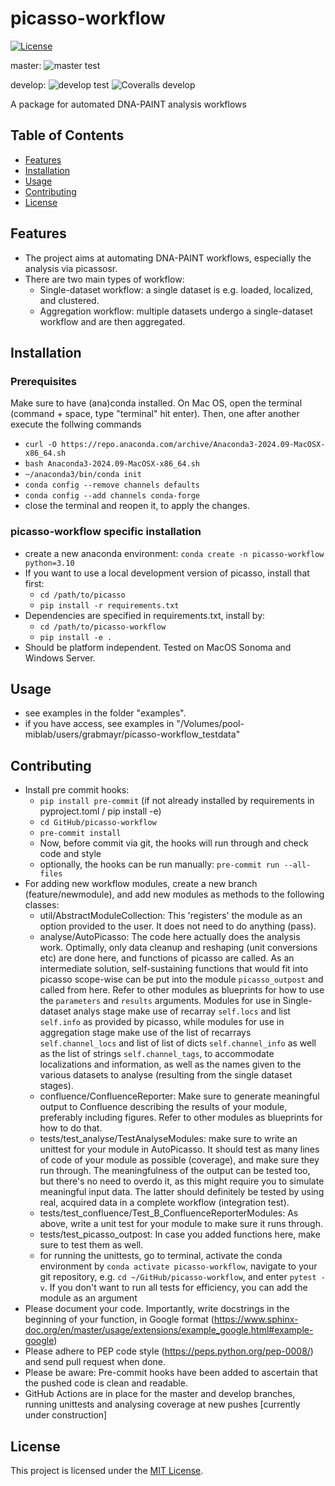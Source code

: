 # picasso-workflow

[![License](https://img.shields.io/badge/License-MIT-blue.svg)](LICENSE)

master:
![master test](https://img.shields.io/github/actions/workflow/status/jungmannlab/picasso-workflow/run-unittests.yml?branch=master)

develop:
![develop test](https://img.shields.io/github/actions/workflow/status/jungmannlab/picasso-workflow/run-unittests.yml?branch=develop)
![Coveralls develop](https://img.shields.io/coverallsCoverage/github/jungmannlab/picasso-workflow?branch=develop)


A package for automated DNA-PAINT analysis workflows

## Table of Contents

- [Features](#features)
- [Installation](#installation)
- [Usage](#usage)
- [Contributing](#contributing)
- [License](#license)

## Features

- The project aims at automating DNA-PAINT workflows, especially the analysis
via picassosr.
- There are two main types of workflow:
	- Single-dataset workflow: a single dataset is e.g. loaded, localized,
	and clustered.
	- Aggregation workflow: multiple datasets undergo a single-dataset
	workflow and are then aggregated.

## Installation

### Prerequisites

Make sure to have (ana)conda installed. On Mac OS, open the terminal (command + space,
type "terminal" hit enter). Then, one after another execute the follwing commands
- `curl -O https://repo.anaconda.com/archive/Anaconda3-2024.09-MacOSX-x86_64.sh`
- `bash Anaconda3-2024.09-MacOSX-x86_64.sh`
- `~/anaconda3/bin/conda init`
- `conda config --remove channels defaults`
- `conda config --add channels conda-forge`
- close the terminal and reopen it, to apply the changes.

### picasso-workflow specific installation

- create a new anaconda environment: `conda create -n picasso-workflow python=3.10`
- If you want to use a local development version of picasso, install that first:
	- `cd /path/to/picasso`
	- `pip install -r requirements.txt`
- Dependencies are specified in requirements.txt, install by:
	- `cd /path/to/picasso-workflow`
	- `pip install -e .`
- Should be platform independent. Tested on MacOS Sonoma and  Windows Server.

## Usage

- see examples in the folder "examples".
- if you have access, see examples in "/Volumes/pool-miblab/users/grabmayr/picasso-workflow_testdata"

## Contributing

- Install pre commit hooks:
	- `pip install pre-commit` (if not already installed by requirements in pyproject.toml / pip install -e)
	- `cd GitHub/picasso-workflow`
	- `pre-commit install`
	- Now, before commit via git, the hooks will run through and check code and style
	- optionally, the hooks can be run manually: `pre-commit run --all-files`
- For adding new workflow modules, create a new branch (feature/newmodule),
and add new modules as methods to the following classes:
	- util/AbstractModuleCollection: This 'registers' the module as an option provided to the user. It does not need to do anything (pass).
	- analyse/AutoPicasso: The code here actually does the analysis work. Optimally, only data cleanup and reshaping (unit conversions etc) are done here, and functions of picasso are called. As an intermediate solution, self-sustaining functions that would fit into picasso scope-wise can be put into the module `picasso_outpost` and called from here. Refer to other modules as blueprints for how to use the `parameters` and `results` arguments. Modules for use in Single-dataset analys stage make use of recarray `self.locs` and list `self.info` as provided by picasso, while modules for use in aggregation stage make use of the list of recarrays `self.channel_locs` and list of list of dicts `self.channel_info` as well as the list of strings `self.channel_tags`, to accommodate localizations and information, as well as the names given to the various datasets to analyse (resulting from the single dataset stages).
	- confluence/ConfluenceReporter: Make sure to generate meaningful output to Confluence describing the results of your module, preferably including figures. Refer to other modules as blueprints for how to do that.
	- tests/test_analyse/TestAnalyseModules: make sure to write an unittest for your module in AutoPicasso. It should test as many lines of code of your module as possible (coverage), and make sure they run through. The meaningfulness of the output can be tested too, but there's no need to overdo it, as this might require you to simulate meaningful input data. The latter should definitely be tested by using real, acquired data in a complete workflow (integration test).
	- tests/test_confluence/Test_B_ConfluenceReporterModules: As above, write a unit test for your module to make sure it runs through.
 	- tests/test_picasso_outpost: In case you added functions here, make sure to test them as well.
  - for running the unittests, go to terminal, activate the conda environment by `conda activate picasso-workflow`, navigate to your git repository, e.g. `cd ~/GitHub/picasso-workflow`, and enter `pytest -v`. If you don't want to run all tests for efficiency, you can add the module as an argument
- Please document your code. Importantly, write docstrings in the beginning of your function, in Google format (https://www.sphinx-doc.org/en/master/usage/extensions/example_google.html#example-google)
- Please adhere to PEP code style (https://peps.python.org/pep-0008/) and send pull request when done.
- Please be aware: Pre-commit hooks have been added to ascertain that the pushed code is clean and readable.
- GitHub Actions are in place for the master and develop branches, running unittests and analysing coverage at new pushes [currently under construction]

## License

This project is licensed under the [MIT License](LICENSE).
